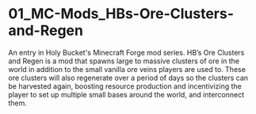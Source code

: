 # 01_MC-Mods_HBs-Ore-Clusters-and-Regen
An entry in Holy Bucket's Minecraft Forge mod series. HB’s Ore Clusters and Regen is a mod that spawns large to massive clusters of ore in the world in addition to the small vanilla ore veins players are used to. These ore clusters will also regenerate over a period of days so the clusters can be harvested again, boosting resource production and incentivizing the player to set up multiple small bases around the world, and interconnect them.

